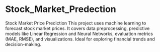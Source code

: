 # Stock_Market_Predection
Stock Market Price Prediction This project uses machine learning to forecast stock market prices. It covers data preprocessing, predictive models like Linear Regression and Neural Networks, evaluation metrics (MAE, RMSE), and visualizations. Ideal for exploring financial trends and decision-making.
